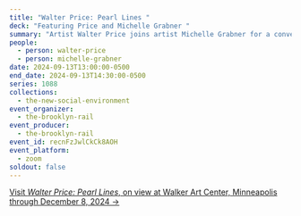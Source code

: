 ```yaml
---
title: "Walter Price: Pearl Lines "
deck: "Featuring Price and Michelle Grabner "
summary: "Artist Walter Price joins artist Michelle Grabner for a conversation. "
people:
  - person: walter-price
  - person: michelle-grabner
date: 2024-09-13T13:00:00-0500
end_date: 2024-09-13T14:30:00-0500
series: 1088
collections:
  - the-new-social-environment
event_organizer:
  - the-brooklyn-rail
event_producer:
  - the-brooklyn-rail
event_id: recnFzJwlCkCk8AOH
event_platform:
  - zoom
soldout: false
---
```

[V﻿isit *Walter Price: Pearl Lines*, on view at Walker Art Center, Minneapolis through December 8, 2024 →](https://walkerart.org/calendar/2024/walter-price-pearl-lines)